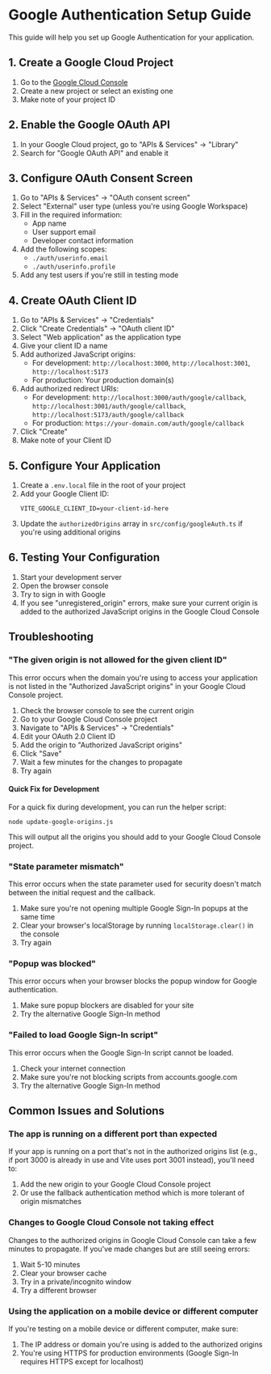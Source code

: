 # Google Authentication Setup Guide

This guide will help you set up Google Authentication for your application.

## 1. Create a Google Cloud Project

1. Go to the [Google Cloud Console](https://console.cloud.google.com/)
2. Create a new project or select an existing one
3. Make note of your project ID

## 2. Enable the Google OAuth API

1. In your Google Cloud project, go to "APIs & Services" → "Library"
2. Search for "Google OAuth API" and enable it

## 3. Configure OAuth Consent Screen

1. Go to "APIs & Services" → "OAuth consent screen"
2. Select "External" user type (unless you're using Google Workspace)
3. Fill in the required information:
   - App name
   - User support email
   - Developer contact information
4. Add the following scopes:
   - `./auth/userinfo.email`
   - `./auth/userinfo.profile`
5. Add any test users if you're still in testing mode

## 4. Create OAuth Client ID

1. Go to "APIs & Services" → "Credentials"
2. Click "Create Credentials" → "OAuth client ID"
3. Select "Web application" as the application type
4. Give your client ID a name
5. Add authorized JavaScript origins:
   - For development: `http://localhost:3000`, `http://localhost:3001`, `http://localhost:5173`
   - For production: Your production domain(s)
6. Add authorized redirect URIs:
   - For development: `http://localhost:3000/auth/google/callback`, `http://localhost:3001/auth/google/callback`, `http://localhost:5173/auth/google/callback`
   - For production: `https://your-domain.com/auth/google/callback`
7. Click "Create"
8. Make note of your Client ID

## 5. Configure Your Application

1. Create a `.env.local` file in the root of your project
2. Add your Google Client ID:
   ```
   VITE_GOOGLE_CLIENT_ID=your-client-id-here
   ```
3. Update the `authorizedOrigins` array in `src/config/googleAuth.ts` if you're using additional origins

## 6. Testing Your Configuration

1. Start your development server
2. Open the browser console
3. Try to sign in with Google
4. If you see "unregistered_origin" errors, make sure your current origin is added to the authorized JavaScript origins in the Google Cloud Console

## Troubleshooting

### "The given origin is not allowed for the given client ID"

This error occurs when the domain you're using to access your application is not listed in the "Authorized JavaScript origins" in your Google Cloud Console project.

1. Check the browser console to see the current origin
2. Go to your Google Cloud Console project
3. Navigate to "APIs & Services" → "Credentials"
4. Edit your OAuth 2.0 Client ID
5. Add the origin to "Authorized JavaScript origins"
6. Click "Save"
7. Wait a few minutes for the changes to propagate
8. Try again

#### Quick Fix for Development

For a quick fix during development, you can run the helper script:

```
node update-google-origins.js
```

This will output all the origins you should add to your Google Cloud Console project.

### "State parameter mismatch"

This error occurs when the state parameter used for security doesn't match between the initial request and the callback.

1. Make sure you're not opening multiple Google Sign-In popups at the same time
2. Clear your browser's localStorage by running `localStorage.clear()` in the console
3. Try again

### "Popup was blocked"

This error occurs when your browser blocks the popup window for Google authentication.

1. Make sure popup blockers are disabled for your site
2. Try the alternative Google Sign-In method

### "Failed to load Google Sign-In script"

This error occurs when the Google Sign-In script cannot be loaded.

1. Check your internet connection
2. Make sure you're not blocking scripts from accounts.google.com
3. Try the alternative Google Sign-In method

## Common Issues and Solutions

### The app is running on a different port than expected

If your app is running on a port that's not in the authorized origins list (e.g., if port 3000 is already in use and Vite uses port 3001 instead), you'll need to:

1. Add the new origin to your Google Cloud Console project
2. Or use the fallback authentication method which is more tolerant of origin mismatches

### Changes to Google Cloud Console not taking effect

Changes to the authorized origins in Google Cloud Console can take a few minutes to propagate. If you've made changes but are still seeing errors:

1. Wait 5-10 minutes
2. Clear your browser cache
3. Try in a private/incognito window
4. Try a different browser

### Using the application on a mobile device or different computer

If you're testing on a mobile device or different computer, make sure:

1. The IP address or domain you're using is added to the authorized origins
2. You're using HTTPS for production environments (Google Sign-In requires HTTPS except for localhost) 